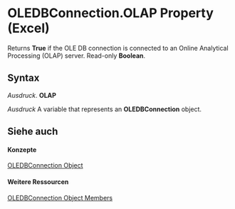 
# OLEDBConnection.OLAP Property (Excel)

Returns  **True** if the OLE DB connection is connected to an Online Analytical Processing (OLAP) server. Read-only **Boolean**.


## Syntax

 _Ausdruck_. **OLAP**

 _Ausdruck_ A variable that represents an **OLEDBConnection** object.


## Siehe auch


#### Konzepte


[OLEDBConnection Object](f246e544-9854-8e71-a7f7-dec57dd725e4.md)
#### Weitere Ressourcen


[OLEDBConnection Object Members](http://msdn.microsoft.com/library/2f1a2f81-ee3a-1b60-8dc3-87818e1790c1%28Office.15%29.aspx)